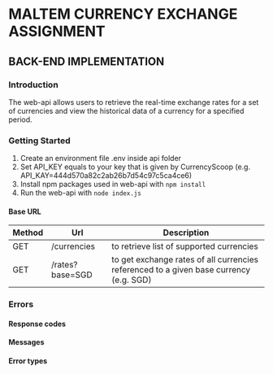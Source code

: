# MALTEM CURRENCY EXCHANGE ASSIGNMENT

## BACK-END IMPLEMENTATION

### Introduction

The web-api allows users to retrieve the real-time exchange rates for a set of currencies and view the historical data of a currency for a specified period.

### Getting Started

1. Create an environment file .env inside api folder
2. Set API_KEY equals to your key that is given by CurrencyScoop (e.g. API_KAY=444d570a82c2ab26b7d54c97c5ca4ce6)
3. Install npm packages used in web-api with `npm install`
4. Run the web-api with `node index.js`

#### Base URL

| Method | Url             | Description                                                                            |
| ------ | --------------- | -------------------------------------------------------------------------------------- |
| GET    | /currencies     | to retrieve list of supported currencies                                               |
| GET    | /rates?base=SGD | to get exchange rates of all currencies referenced to a given base currency (e.g. SGD) |

### Errors

#### Response codes

#### Messages

#### Error types
